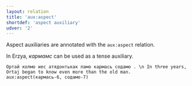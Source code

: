 ```yaml
---
layout: relation
title: 'aux:aspect'
shortdef: 'aspect auxiliary'
udver: '2'
---
```


Aspect auxiliaries are annotated with the `aux:aspect` relation.

In Erzya, _кармамс_ can be used as a tense auxiliary.

~~~ sdparse
Ортай колмо иес атядонтькак ламо кармась содамо . \n In three years, Ortaj began to know even more than the old man. 
aux:aspect(кармась-6, содамо-7)


~~~

<!-- Interlanguage links updated Po 11. listopadu 2024, 20:10:28 CET -->
